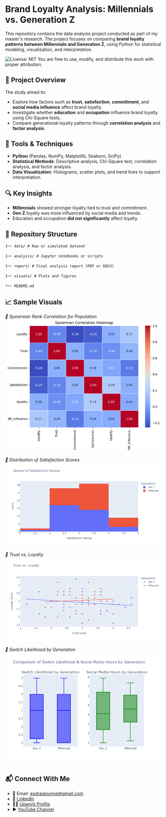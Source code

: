 # Brand Loyalty Analysis: Millennials vs. Generation Z

This repository contains the data analysis project conducted as part of my master's research. The project focuses on comparing **brand loyalty patterns between Millennials and Generation Z**, using Python for statistical modeling, visualization, and interpretation.

![License: MIT](https://img.shields.io/badge/License-MIT-yellow.svg)
You are free to use, modify, and distribute this work with proper attribution.

## 📌 Project Overview

The study aimed to:
- Explore how factors such as **trust**, **satisfaction**, **commitment**, and **social media influence** affect brand loyalty.
- Investigate whether **education** and **occupation** influence brand loyalty using Chi-Square tests.
- Compare generational loyalty patterns through **correlation analysis** and **factor analysis**.

## 🧪 Tools & Techniques

- **Python** (Pandas, NumPy, Matplotlib, Seaborn, SciPy)
- **Statistical Methods**: Descriptive analysis, Chi-Square test, correlation analysis, and factor analysis.
- **Data Visualization**: Histograms, scatter plots, and trend lines to support interpretation.

## 🔍 Key Insights

- **Millennials** showed stronger loyalty tied to trust and commitment.
- **Gen Z** loyalty was more influenced by social media and trends.
- Education and occupation **did not significantly** affect loyalty.

## 📁 Repository Structure
```
├── data/ # Raw or simulated dataset

├── analysis/ # Jupyter notebooks or scripts

├── report/ # Final analysis report (PDF or DOCX)

├── visuals/ # Plots and figures

└── README.md

```

## 📈 Sample Visuals

*📍 Spearman Rank Correlation for Population*
![Spearman Rank Correlation](images/spearmancorrelationheatmap.png)

*📍 Distribution of Satisfaction Scores*
![Distribution of Satisfaction Scores](images/spreadofsatisfactionscores.png)

*📍 Trust vs. Loyalty*
![Trust vs. Loyalty](images/trustversusloyalty.png)

*📍 Switch Likelihood by Generation*
![Switch_Likelihood_by_Generation](images/switchlikelihoodbygeneration.png)


## 📬 Connect With Me

- 📧 Email: [esdraskoome@gmail.com](mailto:esdraskoome@gmail.com)  
- 💼 [LinkedIn](https://www.linkedin.com/in/esdras-koome-micheni-106651338/)  
- 🧑‍💻 [Upwork Profile](https://www.upwork.com/freelancers/~01bbdaff1dc6ce0241)  
- ▶ [YouTube Channel](https://www.youtube.com/channel/UCBhBTBAanuBNiQs3r7mwDmA)

